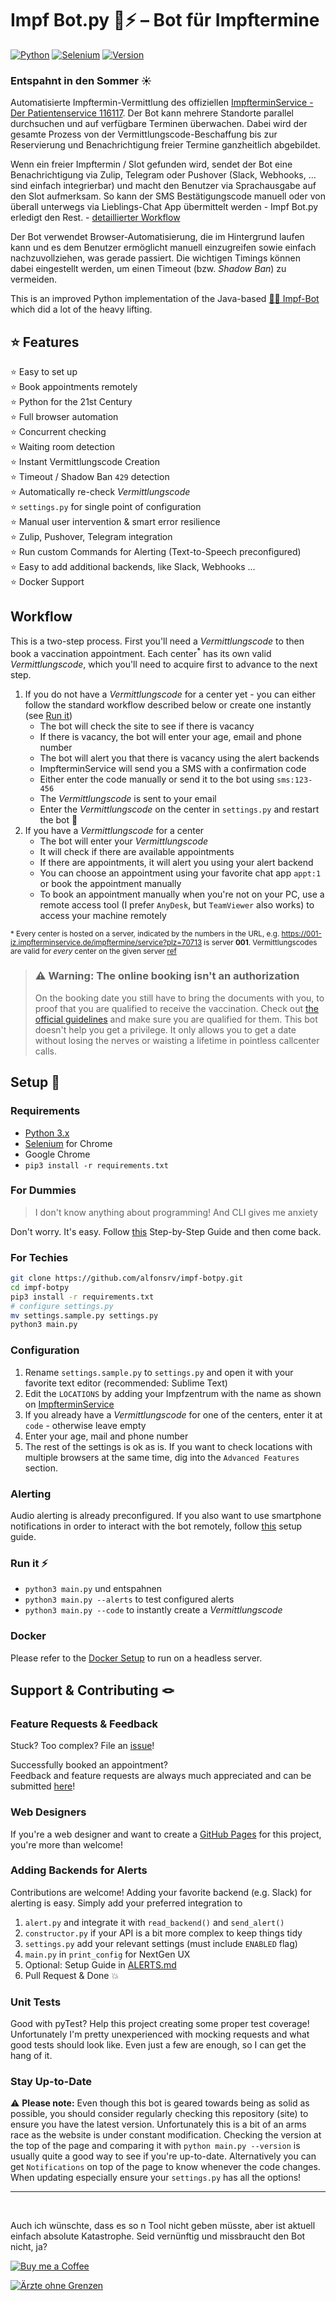 # Impf Bot.py 🐍⚡ – Bot für Impftermine

[![Python](https://img.shields.io/badge/Made%20with-Python%203.x-blue.svg?style=flat-square&logo=Python&logoColor=white)](https://www.python.org/) 
[![Selenium](https://img.shields.io/badge/Selenium-3.141.0-green.svg?style=flat-square&logo=Selenium&logoColor=white)](https://www.selenium.dev/) 
[![Version](https://img.shields.io/badge/Version-0.45c-dc2f02.svg?style=flat-square&logoColor=white)](https://github.com/alfonsrv/impf-botpy)

### Entspahnt in den Sommer ☀

Automatisierte Impftermin-Vermittlung des offiziellen [ImpfterminService - Der Patientenservice 116117](https://www.impfterminservice.de). 
Der Bot kann mehrere Standorte parallel durchsuchen und auf verfügbare Terminen überwachen. Dabei wird der gesamte 
Prozess von der Vermittlungscode-Beschaffung bis zur Reservierung und Benachrichtigung freier Termine ganzheitlich 
abgebildet.

Wenn ein freier Impftermin / Slot gefunden wird, sendet der Bot eine Benachrichtigung via Zulip, Telegram oder Pushover 
(Slack, Webhooks, ... sind einfach integrierbar) und macht den Benutzer via Sprachausgabe auf den Slot aufmerksam. 
So kann der SMS Bestätigungscode manuell oder von überall unterwegs via Lieblings-Chat App übermittelt werden - 
Impf Bot.py erledigt den Rest. - [detaillierter Workflow](#Workflow)

Der Bot verwendet Browser-Automatisierung, die im Hintergrund laufen kann und es dem Benutzer ermöglicht manuell 
einzugreifen sowie einfach nachzuvollziehen, was gerade passiert. Die wichtigen Timings können dabei eingestellt
werden, um einen Timeout (bzw. *Shadow Ban*) zu vermeiden.

This is an improved Python implementation of the Java-based [💉🤖 Impf-Bot](https://github.com/TobseF/impf-bot) which
did a lot of the heavy lifting.

## ⭐ Features
 ⭐ Easy to set up  
 ⭐ Book appointments remotely  
 ⭐ Python for the 21st Century  
 ⭐ Full browser automation   
 ⭐ Concurrent checking  
 ⭐ Waiting room detection  
 ⭐ Instant Vermittlungscode Creation  
 ⭐ Timeout / Shadow Ban `429` detection  
 ⭐ Automatically re-check *Vermittlungscode*  
 ⭐ `settings.py` for single point of configuration  
 ⭐ Manual user intervention & smart error resilience  
 ⭐ Zulip, Pushover, Telegram integration  
 ⭐ Run custom Commands for Alerting (Text-to-Speech preconfigured)  
 ⭐ Easy to add additional backends, like Slack, Webhooks ...  
 ⭐ Docker Support  

## Workflow

This is a two-step process. First you'll need a *Vermittlungscode* to then book a vaccination appointment. Each center<sup>*</sup>
has its own valid *Vermittlungscode*, which you'll need to acquire first to advance to the next step.

1. If you do not have a *Vermittlungscode* for a center yet - you can either follow the standard
   workflow described below or create one instantly (see [Run it](#Run-it-))
    * The bot will check the site to see if there is vacancy
    * If there is vacancy, the bot will enter your age, email and phone number
    * The bot will alert you that there is vacancy using the alert backends
    * ImpfterminService will send you a SMS with a confirmation code
    * Either enter the code manually or send it to the bot using `sms:123-456`
    * The *Vermittlungscode* is sent to your email
    * Enter the *Vermittlungscode* on the center in `settings.py` and restart the bot 🚨
2. If you have a *Vermittlungscode* for a center
    * The bot will enter your *Vermittlungscode*
    * It will check if there are available appointments
    * If there are appointments, it will alert you using your alert backend
    * You can choose an appointment using your favorite chat app `appt:1` or book the appointment manually
    * To book an appointment manually when you're not on your PC, use a remote access tool (I prefer `AnyDesk`, but 
      `TeamViewer` also works) to access your machine remotely

<sup>* Every center is hosted on a server, indicated by the numbers in the URL, e.g. 
https://001-iz.impfterminservice.de/impftermine/service?plz=70713 is server **001**.
Vermittlungscodes are valid for *every* center on the given server 
[ref](https://www.impfterminservice.de/assets/static/impfzentren.json)</sup>  


> ### ⚠ Warning: The online booking isn't an authorization
> On the booking date you still have to bring the documents with you, to proof that you are qualified to receive the vaccination.
> Check out [the official guidelines](https://sozialministerium.baden-wuerttemberg.de/de/gesundheit-pflege/gesundheitsschutz/infektionsschutz-hygiene/informationen-zu-coronavirus/impfberechtigt-bw/)
> and make sure you are qualified for them. This bot doesn't help you get a privilege. It only allows you to get a date without losing the nerves or waisting a lifetime in pointless callcenter calls.

## Setup 👾

### Requirements

* [Python 3.x](https://www.python.org/downloads/)
* [Selenium](https://sites.google.com/a/chromium.org/chromedriver/downloads) for Chrome
* Google Chrome
* `pip3 install -r requirements.txt`

### For Dummies

> I don't know anything about programming! And CLI gives me anxiety

Don't worry. It's easy. Follow [this](/docs/INSTALL.md) Step-by-Step Guide and then come back.

### For Techies

```bash
git clone https://github.com/alfonsrv/impf-botpy.git
cd impf-botpy
pip3 install -r requirements.txt
# configure settings.py
mv settings.sample.py settings.py
python3 main.py
```

### Configuration

1. Rename `settings.sample.py` to `settings.py` and open it with your favorite text editor (recommended: Sublime Text)
2. Edit the `LOCATIONS` by adding your Impfzentrum with the name as shown on [ImpfterminService](https://impfterminservice.de/)
3. If you already have a *Vermittlungscode* for one of the centers, enter it at `code` - otherwise leave empty
4. Enter your age, mail and phone number
5. The rest of the settings is ok as is. If you want to check locations with multiple browsers at the same time, dig 
into the `Advanced Features` section.

### Alerting

Audio alerting is already preconfigured. If you also want to use smartphone notifications in order to interact with 
the bot remotely, follow [this](/docs/ALERTS.md) setup guide.

### Run it ⚡ 

* `python3 main.py` und entspahnen
* `python3 main.py --alerts` to test configured alerts
* `python3 main.py --code` to instantly create a *Vermittlungscode*

### Docker

Please refer to the [Docker Setup](/docs/DOCKER.md) to run on a headless server.

## Support & Contributing 🪢

### Feature Requests & Feedback

Stuck? Too complex? File an [issue](https://github.com/alfonsrv/impf-botpy/issues/new/choose)!

Successfully booked an appointment?  
Feedback and feature requests are always much appreciated and can be submitted 
[here](https://github.com/alfonsrv/impf-botpy/issues/1)!

### Web Designers

If you're a web designer and want to create a [GitHub Pages](https://pages.github.com/) for this project, you're 
more than welcome!

### Adding Backends for Alerts

Contributions are welcome! Adding your favorite backend (e.g. Slack) for alerting is easy. 
Simply add your preferred integration to

1. `alert.py` and integrate it with `read_backend()` and `send_alert()`
2. `constructor.py` if your API is a bit more complex to keep things tidy
3. `settings.py` add your relevant settings (must include `ENABLED` flag)
4. `main.py` in `print_config` for NextGen UX
5. Optional: Setup Guide in [ALERTS.md](/docs/ALERTS.md)
6. Pull Request & Done 💥

### Unit Tests

Good with pyTest? Help this project creating some proper test coverage! Unfortunately I'm pretty unexperienced with 
mocking requests and what good tests should look like. Even just a few are enough, so I can get the hang of it.

### Stay Up-to-Date

⚠ **Please note:** Even though this bot is geared towards being as solid as possible, you should consider regularly 
checking this repository (site) to ensure you have the latest version. Unfortunately this is a bit of an arms 
race as the website is under constant modification. Checking the version at the top of the page and comparing it with 
`python main.py --version` is usually quite a good way to see if you're up-to-date. Alternatively you can get 
`Notifications` on top of the page to know whenever the code changes.  
When updating especially ensure your `settings.py` has all the options!

---

<br/>

Auch ich wünschte, dass es so n Tool nicht geben müsste, aber ist aktuell einfach absolute Katastrophe. Seid vernünftig 
und missbraucht den Bot nicht, ja?

[![Buy me a Coffee](https://www.buymeacoffee.com/assets/img/custom_images/orange_img.png)](https://www.buymeacoffee.com/alfonsrv)  

[![Ärzte ohne Grenzen](https://www.aerzte-ohne-grenzen.de/sites/germany/themes/msf_germany/img/logos/msf_germany_logo.png)](https://ssl.aerzte-ohne-grenzen.de/form/onlinespende-einmalig)